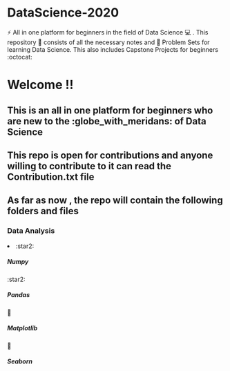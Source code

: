 # DataScience-2020
:zap: All in one platform for beginners in the field of Data Science :computer: . This repository :file_folder: consists of all the necessary notes and :notebook: Problem Sets for learning Data Science. This also includes Capstone Projects for beginners  :octocat: 

<h1> Welcome !!</h1>
<p>
  <h2>This is an all in one platform for beginners who are new to the :globe_with_meridans: of Data Science</h2>
  <h2>This repo is open for contributions and anyone willing to contribute to it can read the Contribution.txt file</h2>
  <h2>As far as now , the repo will contain the following folders and files</h2>
  <p>
  <h3>Data Analysis </h3>
  <li>:star2: <h5>Numpy</h5>       :star2: <h5>Pandas</h5></li>
  
  :star2: <h5>Matplotlib</h5>  :star2: <h5>Seaborn</h5>
  
  </p>
</p>
